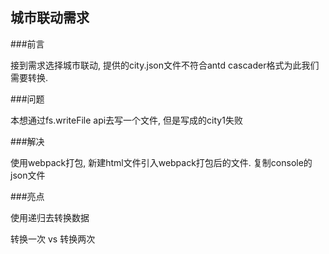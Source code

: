 ## 城市联动需求
###前言

接到需求选择城市联动, 提供的city.json文件不符合antd cascader格式为此我们需要转换.

###问题

本想通过fs.writeFile api去写一个文件, 但是写成的city1失败

###解决

使用webpack打包, 新建html文件引入webpack打包后的文件. 复制console的json文件

###亮点

使用递归去转换数据

转换一次 vs 转换两次